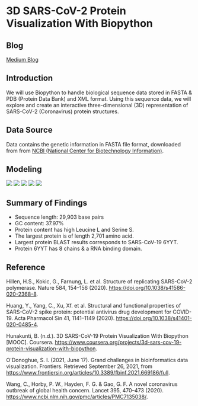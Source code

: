 # 3D SARS-CoV-2 Protein Visualization With Biopython

## Blog

[Medium Blog](https://baotramduong.medium.com/3d-sars-cov-2-protein-visualization-with-biopython-7c4f1955b1db)

## Introduction

We will use Biopython to handle biological sequence data stored in FASTA & PDB (Protein Data Bank) and XML format. Using this sequence data, we will explore and create an interactive three-dimensional (3D) representation of SARS-CoV-2 (Coronavirus) protein structures.

## Data Source

Data contains the genetic information in FASTA file format, downloaded from from [NCBI (National Center for Biotechnology Information)](https://www.ncbi.nlm.nih.gov/nuccore/MN908947.3?report=fasta).

## Modeling

<img src = '../main/Data & Images/1.png'>

<img src = '../main/Data & Images/2.png'>

<img src = '../main/Data & Images/3.png'>

<img src = '../main/Data & Images/5.png'>

<img src = '../main/Data & Images/6.png'>

## Summary of Findings

* Sequence length: 29,903 base pairs
* GC content: 37.97%
* Protein content has high Leucine L and Serine S.
* The largest protein is of length 2,701 amino acid.
* Largest protein BLAST results corresponds to SARS-CoV-19 6YYT.
* Protein 6YYT has 8 chains & a RNA binding domain.

## Reference

Hillen, H.S., Kokic, G., Farnung, L. et al. Structure of replicating SARS-CoV-2 polymerase. Nature 584, 154–156 (2020). https://doi.org/10.1038/s41586-020-2368-8.

Huang, Y., Yang, C., Xu, Xf. et al. Structural and functional properties of SARS-CoV-2 spike protein: potential antivirus drug development for COVID-19. Acta Pharmacol Sin 41, 1141–1149 (2020). https://doi.org/10.1038/s41401-020-0485-4.

Hunakunti, B. (n.d.). 3D SARS-CoV-19 Protein Visualization With Biopython [MOOC]. Coursera. https://www.coursera.org/projects/3d-sars-cov-19-protein-visualization-with-biopython.

O'Donoghue, S. I. (2021, June 17). Grand challenges in bioinformatics data visualization. Frontiers. Retrieved September 26, 2021, from https://www.frontiersin.org/articles/10.3389/fbinf.2021.669186/full.

Wang, C., Horby, P. W., Hayden, F. G. & Gao, G. F. A novel coronavirus outbreak of global health concern. Lancet 395, 470–473 (2020). https://www.ncbi.nlm.nih.gov/pmc/articles/PMC7135038/.
